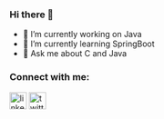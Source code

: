 ### Hi there 👋



- 🔭 I’m currently working on Java
- 🌱 I’m currently learning SpringBoot
- 💬 Ask me about C and Java

### Connect with me:
[<img src='https://cdn.jsdelivr.net/npm/simple-icons@3.0.1/icons/linkedin.svg' alt='linkedin' height='30'>](https://www.linkedin.com/in/süleymanmelihakan/)  [<img src='https://cdn.jsdelivr.net/npm/simple-icons@3.0.1/icons/twitter.svg' alt='twitter' height='30'>](https://twitter.com/plazmikretikulm)  
